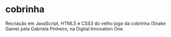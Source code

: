 # cobrinha
Recriação em JavaScript, HTML5 e CSS3 do velho jogo da cobrinha (Snake Game) pela Gabriela Pinheiro, na Digital Innovation One.

<!https://github.com/geosidnei/cobrinha/blob/main/Cobrinha29out20.png>



